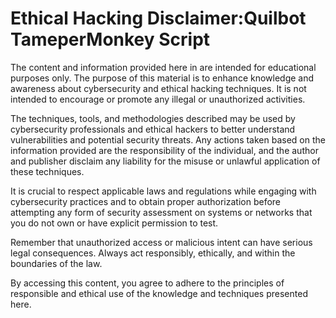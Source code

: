 
# Ethical Hacking Disclaimer:Quilbot TameperMonkey Script



The content and information provided here in are intended for educational purposes only. The purpose of this material is to enhance knowledge and awareness about cybersecurity and ethical hacking techniques. It is not intended to encourage or promote any illegal or unauthorized activities.

The techniques, tools, and methodologies described may be used by cybersecurity professionals and ethical hackers to better understand vulnerabilities and potential security threats. Any actions taken based on the information provided are the responsibility of the individual, and the author and publisher disclaim any liability for the misuse or unlawful application of these techniques.

It is crucial to respect applicable laws and regulations while engaging with cybersecurity practices and to obtain proper authorization before attempting any form of security assessment on systems or networks that you do not own or have explicit permission to test.

Remember that unauthorized access or malicious intent can have serious legal consequences. Always act responsibly, ethically, and within the boundaries of the law.

By accessing this content, you agree to adhere to the principles of responsible and ethical use of the knowledge and techniques presented here.
